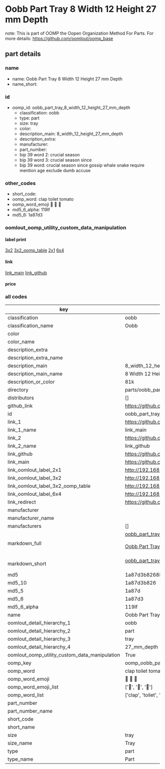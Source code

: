 # Oobb Part Tray 8 Width 12 Height 27 mm Depth  

note: This is part of OOMP the Oopen Organization Method For Parts. For more details: https://github.com/oomlout/oomp_base

##  part details
  







### name
* name: Oobb Part Tray 8 Width 12 Height 27 mm Depth
* name_short: 
### id
* oomp_id: oobb_part_tray_8_width_12_height_27_mm_depth
  * classification: oobb
  * type: part
  * size: tray
  * color: 
  * description_main: 8_width_12_height_27_mm_depth
  * description_extra: 
  * manufacturer: 
  * part_number: 
  * bip 39 word 2: crucial season
  * bip 39 word 3: crucial season since
  * bip 39 word: crucial season since gossip whale snake require mention age exclude dumb accuse

### other_codes
* short_code: 
* oomp_word: clap toilet tomato
* oomp_word_emoji :clap: :toilet: :tomato:
* md5_6_alpha: 119lf
* md5_6: 1a87d3






### oomlout_oomp_utility_custom_data_manipulation
#### label print
[3x2](http://192.168.1.245:1112/?label=oomp%20119lf)
[3x2_oomp_table](http://192.168.1.108:1112/?label=oomp%20119lf)
[2x1](http://192.168.1.242:1112/?label=oomp%20119lf)
[6x4](http://192.168.1.55:1112/?label=oomp%20119lf)    

#### link

[link_main](https://github.com/oomlout/oomlout_oomp_version_1_messy/tree/main/parts/oobb_part_tray_8_width_12_height_27_mm_depth) [link_github](https://github.com/oomlout/oomlout_oomp_version_1_messy/tree/main/parts/oobb_part_tray_8_width_12_height_27_mm_depth)                             

#### price







### all codes 
| key | value |  
| --- | --- |  
| classification | oobb |  
| classification_name | Oobb |  
| color |  |  
| color_name |  |  
| description_extra |  |  
| description_extra_name |  |  
| description_main | 8_width_12_height_27_mm_depth |  
| description_main_name | 8 Width 12 Height 27 mm Depth |  
| description_or_color | 81k |  
| directory | parts/oobb_part_tray_8_width_12_height_27_mm_depth |  
| distributors | [] |  
| github_link | https://github.com/oomlout/oomlout_oomp_part_src/tree/main/parts/oobb_part_tray_8_width_12_height_27_mm_depth |  
| id | oobb_part_tray_8_width_12_height_27_mm_depth |  
| link_1 | https://github.com/oomlout/oomlout_oomp_version_1_messy/tree/main/parts/oobb_part_tray_8_width_12_height_27_mm_depth |  
| link_1_name | link_main |  
| link_2 | https://github.com/oomlout/oomlout_oomp_version_1_messy/tree/main/parts/oobb_part_tray_8_width_12_height_27_mm_depth |  
| link_2_name | link_github |  
| link_github | https://github.com/oomlout/oomlout_oomp_version_1_messy/tree/main/parts/oobb_part_tray_8_width_12_height_27_mm_depth |  
| link_main | https://github.com/oomlout/oomlout_oomp_version_1_messy/tree/main/parts/oobb_part_tray_8_width_12_height_27_mm_depth |  
| link_oomlout_label_2x1 | http://192.168.1.242:1112/?label=oomp%20119lf |  
| link_oomlout_label_3x2 | http://192.168.1.245:1112/?label=oomp%20119lf |  
| link_oomlout_label_3x2_oomp_table | http://192.168.1.108:1112/?label=oomp%20119lf |  
| link_oomlout_label_6x4 | http://192.168.1.55:1112/?label=oomp%20119lf |  
| link_redirect | https://github.com/oomlout/oomlout_oomp_version_1_messy/tree/main/parts/oobb_part_tray_8_width_12_height_27_mm_depth |  
| manufacturer |  |  
| manufacturer_name |  |  
| manufacturers | [] |  
| markdown_full | [oobb_part_tray_8_width_12_height_27_mm_depth](none)<br>[](none)<br>[Oobb Part Tray 8 Width 12 Height 27 Mm Depth](none)<br><br> |  
| markdown_short | [oobb_part_tray_8_width_12_height_27_mm_depth](none)<br><br> |  
| md5 | 1a87d3b8268b16e334fcd64f927089a3 |  
| md5_10 | 1a87d3b826 |  
| md5_5 | 1a87d |  
| md5_6 | 1a87d3 |  
| md5_6_alpha | 119lf |  
| name | Oobb Part Tray 8 Width 12 Height 27 mm Depth |  
| oomlout_detail_hierarchy_1 | oobb |  
| oomlout_detail_hierarchy_2 | part |  
| oomlout_detail_hierarchy_3 | tray |  
| oomlout_detail_hierarchy_4 | 27_mm_depth |  
| oomlout_oomp_utility_custom_data_manipulation | True |  
| oomp_key | oomp_oobb_part_tray_8_width_12_height_27_mm_depth |  
| oomp_word | clap toilet tomato |  
| oomp_word_emoji | :clap: :toilet: :tomato: |  
| oomp_word_emoji_list | [':clap:', ':toilet:', ':tomato:'] |  
| oomp_word_list | ['clap', 'toilet', 'tomato'] |  
| part_number |  |  
| part_number_name |  |  
| short_code |  |  
| short_name |  |  
| size | tray |  
| size_name | Tray |  
| type | part |  
| type_name | Part |  
